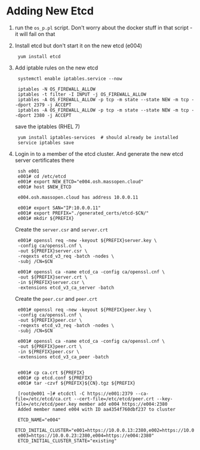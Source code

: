 # Adding New Etcd

1) run the `os_p.pl` script. Don't worry about the docker stuff in that script - it will fail on that

2) Install etcd but don't start it on the new etcd (e004)

        yum install etcd

3) Add iptable rules on the new etcd

        systemctl enable iptables.service --now

        iptables -N OS_FIREWALL_ALLOW
        iptables -t filter -I INPUT -j OS_FIREWALL_ALLOW
        iptables -A OS_FIREWALL_ALLOW -p tcp -m state --state NEW -m tcp --dport 2379 -j ACCEPT
        iptables -A OS_FIREWALL_ALLOW -p tcp -m state --state NEW -m tcp --dport 2380 -j ACCEPT

   save the iptables (RHEL 7)

        yum install iptables-services  # should already be installed
        service iptables save

4) Login in to a member of the etcd cluster.  And generate the new etcd server certificates there

        ssh e001
        e001# cd /etc/etcd
        e001# export NEW_ETCD="e004.osh.massopen.cloud"
        e001# host $NEW_ETCD

        e004.osh.massopen.cloud has address 10.0.0.11

        e001# export SAN="IP:10.0.0.11"
        e001# export PREFIX="./generated_certs/etcd-$CN/"
        e001# mkdir ${PREFIX}

    Create the `server.csr` and `server.crt`

        e001# openssl req -new -keyout ${PREFIX}server.key \
        -config ca/openssl.cnf \
        -out ${PREFIX}server.csr \
        -reqexts etcd_v3_req -batch -nodes \
        -subj /CN=$CN

        e001# openssl ca -name etcd_ca -config ca/openssl.cnf \
        -out ${PREFIX}server.crt \
        -in ${PREFIX}server.csr \
        -extensions etcd_v3_ca_server -batch

    Create the `peer.csr` and `peer.crt`

        e001# openssl req -new -keyout ${PREFIX}peer.key \
        -config ca/openssl.cnf \
        -out ${PREFIX}peer.csr \
        -reqexts etcd_v3_req -batch -nodes \
        -subj /CN=$CN

        e001# openssl ca -name etcd_ca -config ca/openssl.cnf \
        -out ${PREFIX}peer.crt \
        -in ${PREFIX}peer.csr \
        -extensions etcd_v3_ca_peer -batch


        e001# cp ca.crt ${PREFIX}
        e001# cp etcd.conf ${PREFIX}
        e001# tar -czvf ${PREFIX}${CN}.tgz ${PREFIX}

        [root@e001 ~]# etcdctl -C https://e001:2379 --ca-file=/etc/etcd/ca.crt --cert-file=/etc/etcd/peer.crt --key-file=/etc/etcd/peer.key member add e004 https://e004:2380
        Added member named e004 with ID aa4354f760dbf237 to cluster

        ETCD_NAME="e004"
        ETCD_INITIAL_CLUSTER="e001=https://10.0.0.13:2380,e002=https://10.0.0.24:2380,
        e003=https://10.0.0.23:2380,e004=https://e004:2380"
        ETCD_INITIAL_CLUSTER_STATE="existing"

